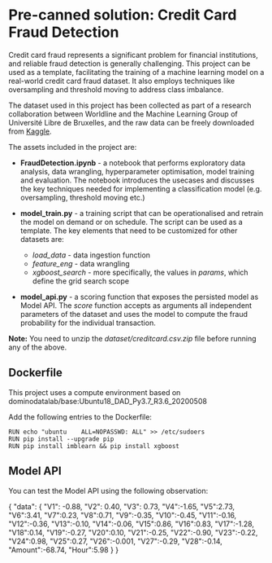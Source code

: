 # Pre-canned solution: Credit Card Fraud Detection

Credit card fraud represents a significant problem for financial institutions, and reliable fraud detection is generally challenging.
This project can be used as a template, facilitating the training of a machine learning model on a real-world credit card fraud dataset.
It also employs techniques like oversampling and threshold moving to address class imbalance.

The dataset used in this project has been collected as part of a research collaboration between Worldline and the Machine Learning Group of Université Libre de Bruxelles, and the raw data can be freely downloaded from [Kaggle](https://www.kaggle.com/mlg-ulb/creditcardfraud).


The assets included in the project are:

* **FraudDetection.ipynb** - a notebook that performs exploratory data analysis, data wrangling, hyperparameter optimisation, model training and evaluation. The notebook introduces the usecases and discusses the key techniques needed for implementing a classification model (e.g. oversampling, threshold moving etc.)

* **model_train.py** - a training script that can be operationalised and retrain the model on demand or on schedule. The script can be used as a template. The key elements that need to be customized for other datasets are:

    * *load_data* - data ingestion function
    * *feature_eng* - data wrangling
    * *xgboost_search* - more specifically, the values in *params*, which define the grid search scope
    
* **model_api.py** - a scoring function that exposes the persisted model as Model API. The *score* function accepts as arguments all independent parameters of the dataset and uses the model to compute the fraud probability for the individual transaction.

**Note:** You need to unzip the *dataset/creditcard.csv.zip* file before running any of the above.

## Dockerfile

This project uses a compute environment based on dominodatalab/base:Ubuntu18_DAD_Py3.7_R3.6_20200508

Add the following entries to the Dockerfile:

```
RUN echo "ubuntu    ALL=NOPASSWD: ALL" >> /etc/sudoers
RUN pip install --upgrade pip
RUN pip install imblearn && pip install xgboost
```

## Model API

You can test the Model API using the following observation:

{
  "data": {
    "V1": -0.88, 
    "V2": 0.40, 
    "V3": 0.73, 
    "V4":-1.65, 
    "V5":2.73, 
    "V6":3.41, 
    "V7":0.23, 
    "V8":0.71, 
    "V9":-0.35, 
    "V10":-0.45,
    "V11":-0.16, 
    "V12":-0.36, 
    "V13":-0.10, 
    "V14":-0.06, 
    "V15":0.86, 
    "V16":0.83, 
    "V17":-1.28, 
    "V18":0.14, 
    "V19":-0.27, 
    "V20":0.10,
    "V21":-0.25, 
    "V22":-0.90, 
    "V23":-0.22, 
    "V24":0.98, 
    "V25":0.27,
    "V26":-0.001, 
    "V27":-0.29, 
    "V28":-0.14, 
    "Amount":-68.74, 
    "Hour":5.98
  }
}
